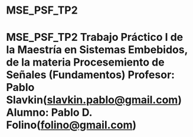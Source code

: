 # MSE_PSF_TP2
# MSE_PSF_TP2 Trabajo Práctico I de la Maestría en Sistemas Embebidos, de la materia Procesemiento de Señales (Fundamentos) Profesor: Pablo Slavkin(slavkin.pablo@gmail.com) Alumno: Pablo D. Folino(folino@gmail.com)
